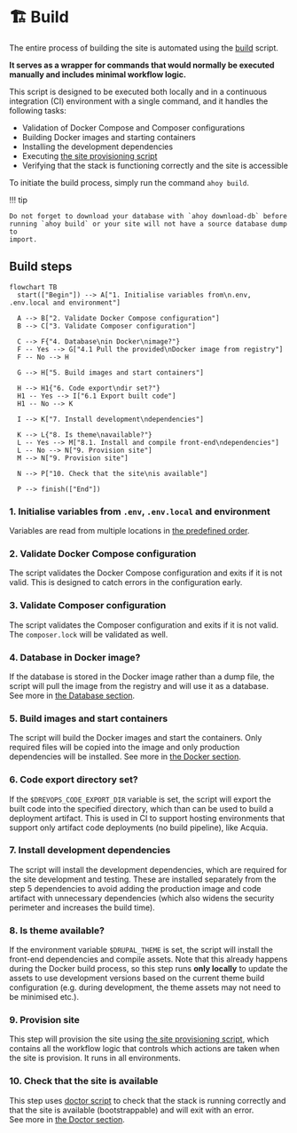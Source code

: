 # 🏗️ Build

The entire process of building the site is automated using the [build](../../../../scripts/drevops/build.sh)
script.

**It serves as a wrapper for commands that would normally be
executed manually and includes minimal workflow logic.**

This script is designed to be executed both locally and in a continuous
integration (CI) environment with a single command, and it handles the following
tasks:

- Validation of Docker Compose and Composer configurations
- Building Docker images and starting containers
- Installing the development dependencies
- Executing [the site provisioning script](../../../../vendor/bin/provision.sh)
- Verifying that the stack is functioning correctly and the site is
  accessible

To initiate the build process, simply run the command `ahoy build`.

!!! tip

    Do not forget to download your database with `ahoy download-db` before
    running `ahoy build` or your site will not have a source database dump to
    import.

## Build steps

```mermaid
flowchart TB
  start(["Begin"]) --> A["1. Initialise variables from\n.env, .env.local and environment"]

  A --> B["2. Validate Docker Compose configuration"]
  B --> C["3. Validate Composer configuration"]

  C --> F{"4. Database\nin Docker\nimage?"}
  F -- Yes --> G["4.1 Pull the provided\nDocker image from registry"]
  F -- No --> H

  G --> H["5. Build images and start containers"]

  H --> H1{"6. Code export\ndir set?"}
  H1 -- Yes --> I["6.1 Export built code"]
  H1 -- No --> K

  I --> K["7. Install development\ndependencies"]

  K --> L{"8. Is theme\navailable?"}
  L -- Yes --> M["8.1. Install and compile front-end\ndependencies"]
  L -- No --> N["9. Provision site"]
  M --> N["9. Provision site"]

  N --> P["10. Check that the site\nis available"]

  P --> finish(["End"])
```

### 1. Initialise variables from `.env`, `.env.local` and environment

Variables are read from multiple locations in [the predefined order](/tools/variables/#Override-order-bottom-values-win).

### 2. Validate Docker Compose configuration

The script validates the Docker Compose configuration and exits if it is not
valid. This is designed to catch errors in the configuration early.

### 3. Validate Composer configuration

The script validates the Composer configuration and exits if it is not valid.
The `composer.lock` will be validated as well.

### 4. Database in Docker image?

If the database is stored in the Docker image rather than a dump file, the
script will pull the image from the registry and will use it as a database.<br />
See more in [the Database section](/tools/database/#Database-in-Docker-image).

### 5. Build images and start containers

The script will build the Docker images and start the containers.
Only required files will be copied into the image and only production
dependencies will be installed. See more in [the Docker section](/tools/docker/overview).

### 6. Code export directory set?

If the `$DREVOPS_CODE_EXPORT_DIR` variable is set, the script will export the
built code into the specified directory, which than can be used to build a
deployment artifact. This is used in CI to support hosting environments
that support only artifact code deployments (no build pipeline), like Acquia.

### 7. Install development dependencies

The script will install the development dependencies, which are required for
the site development and testing. These are installed separately from the
step 5 dependencies to avoid adding the production image and code artifact
with unnecessary dependencies (which also widens the security perimeter and
increases the build time).

### 8. Is theme available?

If the environment variable `$DRUPAL_THEME` is set, the script will
install the front-end dependencies and compile assets. Note that this already
happens during the Docker build process, so this step runs **only locally**
to update the assets to use development versions based on the current theme
build configuration (e.g. during development, the theme assets may not need
to be minimised etc.).

### 9. Provision site

This step will provision the site using [the site provisioning script](../../../../vendor/bin/provision.sh),
which contains all the workflow logic that controls which actions are taken
when the site is provision. It runs in all environments.

### 10. Check that the site is available

This step uses [doctor script](../../../../scripts/drevops/doctor.sh) to
check that the stack is running correctly and that the site is available
(bootstrappable) and will exit with an error.<br />
See more in [the Doctor section](/tools/doctor).
